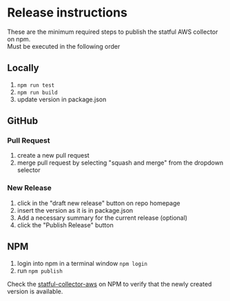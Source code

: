 # Release instructions

These are the minimum required steps to publish the statful AWS collector on npm.  
Must be executed in the following order

## Locally
1. ```npm run test```
2. ```npm run build```
3. update version in package.json

## GitHub

### Pull Request
1. create a new pull request
2. merge pull request by selecting "squash and merge" from the dropdown selector

### New Release
1. click in the "draft new release" button on repo homepage
2. insert the version as it is in package.json
3. Add a necessary summary for the current release (optional)
4. click the "Publish Release" button

## NPM

1. login into npm in a terminal window ```npm login```
2. run ```npm publish```

Check the [statful-collector-aws](https://www.npmjs.com/package/statful-collector-aws) on NPM to verify that the newly created version is available. 